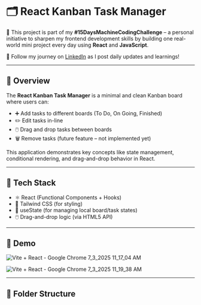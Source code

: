 # 🗂️ React Kanban Task Manager

🧠 This project is part of my **#15DaysMachineCodingChallenge** – a personal initiative to sharpen my frontend development skills by building one real-world mini project every day using **React** and **JavaScript**.

🔗 Follow my journey on [LinkedIn](https://www.linkedin.com/in/suryansh-kaintura-374829370/) as I post daily updates and learnings!

---

## 🚀 Overview

The **React Kanban Task Manager** is a minimal and clean Kanban board where users can:

- ➕ Add tasks to different boards (To Do, On Going, Finished)
- ✏️ Edit tasks in-line
- 🖱️ Drag and drop tasks between boards
- 🗑️ Remove tasks (future feature – not implemented yet)

This application demonstrates key concepts like state management, conditional rendering, and drag-and-drop behavior in React.

---

## 🧰 Tech Stack

- ⚛️ React (Functional Components + Hooks)
- 🎨 Tailwind CSS (for styling)
- 🧠 useState (for managing local board/task states)
- 🖱️ Drag-and-drop logic (via HTML5 API)

---

## 📸 Demo
![Vite + React - Google Chrome 7_3_2025 11_17_04 AM](https://github.com/user-attachments/assets/c8855158-ee2f-472b-8619-2ab0a73e8295)


![Vite + React - Google Chrome 7_3_2025 11_19_38 AM](https://github.com/user-attachments/assets/ba74caa2-48c8-423a-abbd-8a6b20e6a4d1)


---

## 📂 Folder Structure

